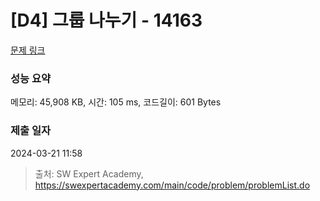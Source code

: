 # [D4] 그룹 나누기 - 14163 

[문제 링크](https://swexpertacademy.com/main/code/problem/problemDetail.do?contestProbId=AX--pdmaF9YDFARi) 

### 성능 요약

메모리: 45,908 KB, 시간: 105 ms, 코드길이: 601 Bytes

### 제출 일자

2024-03-21 11:58



> 출처: SW Expert Academy, https://swexpertacademy.com/main/code/problem/problemList.do